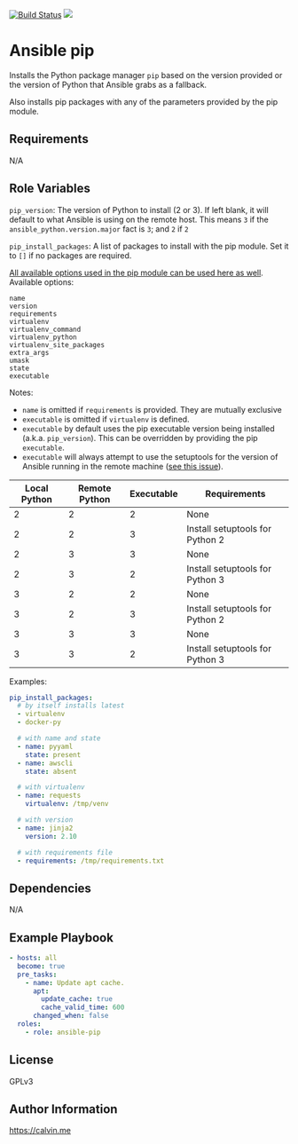 [![Build Status](https://travis-ci.com/calvinbui/ansible-pip.svg?branch=master)](https://travis-ci.com/calvinbui/ansible-pip)
[![](https://img.shields.io/ansible/role/d/35859.svg)](https://galaxy.ansible.com/calvinbui/ansible_pip)

# Ansible pip

Installs the Python package manager `pip` based on the version provided or the version of Python that Ansible grabs as a fallback.

Also installs pip packages with any of the parameters provided by the pip module.

## Requirements

N/A

## Role Variables

`pip_version`: The version of Python to install (2 or 3). If left blank, it will default to what Ansible is using on the remote host. This means `3` if the `ansible_python.version.major` fact is `3`; and `2` if `2`

`pip_install_packages`: A list of packages to install with the pip module.  Set it to `[]` if no packages are required.

[All available options used in the pip module can be used here as well](https://docs.ansible.com/ansible/2.7/modules/pip_module.html). Available options:

```
name
version
requirements
virtualenv
virtualenv_command
virtualenv_python
virtualenv_site_packages
extra_args
umask
state
executable
```

Notes:
- `name` is omitted if `requirements` is provided. They are mutually exclusive
- `executable` is omitted if `virtualenv` is defined.
- `executable` by default uses the pip executable version being installed (a.k.a. `pip_version`). This can be overridden by providing the pip `executable`.
- `executable` will always attempt to use the setuptools for the version of Ansible running in the remote machine ([see this issue](https://github.com/ansible/ansible/issues/47361#issuecomment-431705748)).

| Local Python | Remote Python | Executable | Requirements                    |
|--------------|---------------|------------|---------------------------------|
| 2            | 2             | 2          | None                            |
| 2            | 2             | 3          | Install setuptools for Python 2 |
| 2            | 3             | 3          | None                            |
| 2            | 3             | 2          | Install setuptools for Python 3 |
| 3            | 2             | 2          | None                            |
| 3            | 2             | 3          | Install setuptools for Python 2 |
| 3            | 3             | 3          | None                            |
| 3            | 3             | 2          | Install setuptools for Python 3 |


Examples:

```yaml
pip_install_packages:
  # by itself installs latest
  - virtualenv
  - docker-py

  # with name and state
  - name: pyyaml
    state: present
  - name: awscli
    state: absent

  # with virtualenv
  - name: requests
    virtualenv: /tmp/venv

  # with version
  - name: jinja2
    version: 2.10

  # with requirements file
  - requirements: /tmp/requirements.txt
```

## Dependencies

N/A

## Example Playbook


```yaml
- hosts: all
  become: true
  pre_tasks:
    - name: Update apt cache.
      apt:
        update_cache: true
        cache_valid_time: 600
      changed_when: false
  roles:
    - role: ansible-pip
```

## License

GPLv3

## Author Information

https://calvin.me
